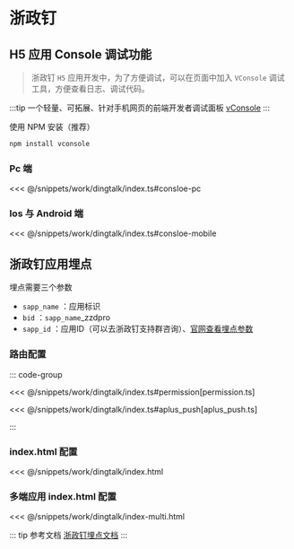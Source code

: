 # 浙政钉

## H5 应用 Console 调试功能

> 浙政钉 `H5` 应用开发中，为了方便调试，可以在页面中加入 `VConsole` 调试工具，方便查看日志、调试代码。

:::tip 一个轻量、可拓展、针对手机网页的前端开发者调试面板
[vConsole](https://github.com/Tencent/vConsole/tree/master)
:::

使用 NPM 安装（推荐）

```sh
npm install vconsole
```

### Pc 端

<<< @/snippets/work/dingtalk/index.ts#consloe-pc

### Ios 与 Android 端

<<< @/snippets/work/dingtalk/index.ts#consloe-mobile

## 浙政钉应用埋点

埋点需要三个参数

* `sapp_name` ：应用标识
* `bid` ：`sapp_name`_zzdpro
* `sapp_id` ：应用ID（可以去浙政钉支持群咨询）、[官网查看埋点参数](https://yida-pro.ding.zj.gov.cn/alibaba/web/APP_VTZ4TZZSGZXB37IUIUM6/inst/homepage/#/REPORT-GWLBVYNV25OXGEY68AOOWR7GIXSVZ2B75HH1SLC6)

### 路由配置

::: code-group

<<< @/snippets/work/dingtalk/index.ts#permission[permission.ts]

<<< @/snippets/work/dingtalk/index.ts#aplus_push[aplus_push.ts]

:::

### index.html 配置

<<< @/snippets/work/dingtalk/index.html

### 多端应用 index.html 配置

<<< @/snippets/work/dingtalk/index-multi.html

::: tip 参考文档
[浙政钉埋点文档](https://wetx6c6wxe.feishu.cn/wiki/wikcnu9v1TpnP34dShwEyPzNife)
:::
